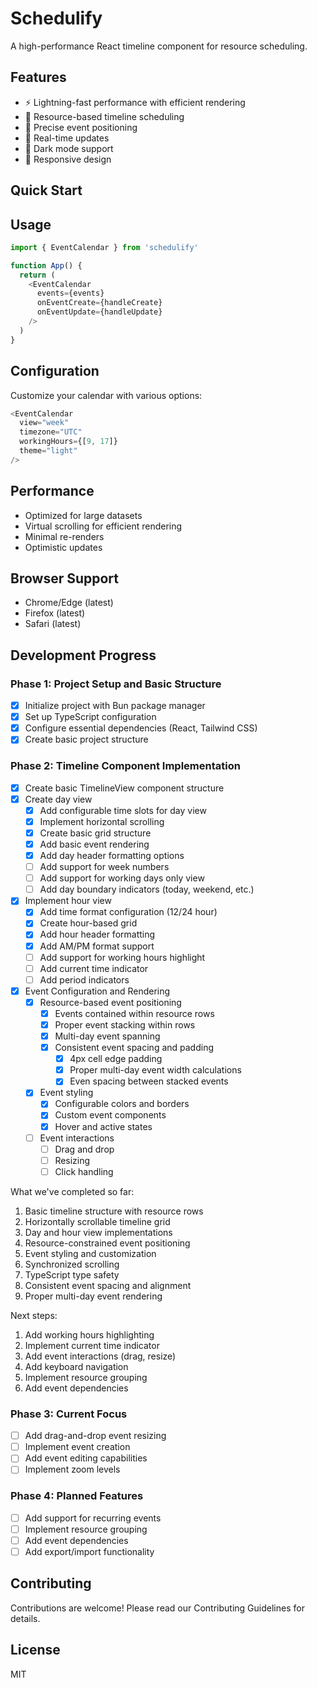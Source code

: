 # Schedulify

A high-performance React timeline component for resource scheduling.

## Features
- ⚡️ Lightning-fast performance with efficient rendering
- 📅 Resource-based timeline scheduling
- 🎯 Precise event positioning
- 🔄 Real-time updates
- 🌙 Dark mode support
- 📱 Responsive design

## Quick Start  

## Usage
```typescript
import { EventCalendar } from 'schedulify'

function App() {
  return (
    <EventCalendar
      events={events}
      onEventCreate={handleCreate}
      onEventUpdate={handleUpdate}
    />
  )
}
```

## Configuration
Customize your calendar with various options:
```typescript
<EventCalendar
  view="week"
  timezone="UTC"
  workingHours={[9, 17]}
  theme="light"
/>
```

## Performance
- Optimized for large datasets
- Virtual scrolling for efficient rendering
- Minimal re-renders
- Optimistic updates

## Browser Support
- Chrome/Edge (latest)
- Firefox (latest)
- Safari (latest)

## Development Progress

### Phase 1: Project Setup and Basic Structure
- [x] Initialize project with Bun package manager
- [x] Set up TypeScript configuration
- [x] Configure essential dependencies (React, Tailwind CSS)
- [x] Create basic project structure

### Phase 2: Timeline Component Implementation
- [x] Create basic TimelineView component structure
- [x] Create day view
  - [x] Add configurable time slots for day view
  - [x] Implement horizontal scrolling
  - [x] Create basic grid structure
  - [x] Add basic event rendering
  - [x] Add day header formatting options
  - [ ] Add support for week numbers
  - [ ] Add support for working days only view
  - [ ] Add day boundary indicators (today, weekend, etc.)
- [x] Implement hour view
  - [x] Add time format configuration (12/24 hour)
  - [x] Create hour-based grid
  - [x] Add hour header formatting
  - [x] Add AM/PM format support
  - [ ] Add support for working hours highlight
  - [ ] Add current time indicator
  - [ ] Add period indicators
- [x] Event Configuration and Rendering
  - [x] Resource-based event positioning
    - [x] Events contained within resource rows
    - [x] Proper event stacking within rows
    - [x] Multi-day event spanning
    - [x] Consistent event spacing and padding
      - [x] 4px cell edge padding
      - [x] Proper multi-day event width calculations
      - [x] Even spacing between stacked events
  - [x] Event styling
    - [x] Configurable colors and borders
    - [x] Custom event components
    - [x] Hover and active states
  - [ ] Event interactions
    - [ ] Drag and drop
    - [ ] Resizing
    - [ ] Click handling

What we've completed so far:
1. Basic timeline structure with resource rows
2. Horizontally scrollable timeline grid
3. Day and hour view implementations
4. Resource-constrained event positioning
5. Event styling and customization
6. Synchronized scrolling
7. TypeScript type safety
8. Consistent event spacing and alignment
9. Proper multi-day event rendering

Next steps:
1. Add working hours highlighting
2. Implement current time indicator
3. Add event interactions (drag, resize)
4. Add keyboard navigation
5. Implement resource grouping
6. Add event dependencies

### Phase 3: Current Focus
- [ ] Add drag-and-drop event resizing
- [ ] Implement event creation
- [ ] Add event editing capabilities
- [ ] Implement zoom levels

### Phase 4: Planned Features
- [ ] Add support for recurring events
- [ ] Implement resource grouping
- [ ] Add event dependencies
- [ ] Add export/import functionality

## Contributing
Contributions are welcome! Please read our Contributing Guidelines for details.

## License
MIT
